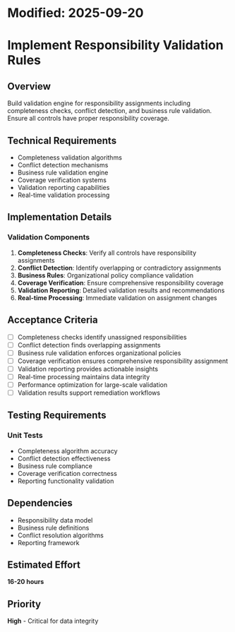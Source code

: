 # Modified: 2025-09-20

# Implement Responsibility Validation Rules

## Overview
Build validation engine for responsibility assignments including completeness checks, conflict detection, and business rule validation. Ensure all controls have proper responsibility coverage.

## Technical Requirements
- Completeness validation algorithms
- Conflict detection mechanisms
- Business rule validation engine
- Coverage verification systems
- Validation reporting capabilities
- Real-time validation processing

## Implementation Details

### Validation Components
1. **Completeness Checks**: Verify all controls have responsibility assignments
2. **Conflict Detection**: Identify overlapping or contradictory assignments
3. **Business Rules**: Organizational policy compliance validation
4. **Coverage Verification**: Ensure comprehensive responsibility coverage
5. **Validation Reporting**: Detailed validation results and recommendations
6. **Real-time Processing**: Immediate validation on assignment changes

## Acceptance Criteria
- [ ] Completeness checks identify unassigned responsibilities
- [ ] Conflict detection finds overlapping assignments
- [ ] Business rule validation enforces organizational policies
- [ ] Coverage verification ensures comprehensive responsibility assignment
- [ ] Validation reporting provides actionable insights
- [ ] Real-time processing maintains data integrity
- [ ] Performance optimization for large-scale validation
- [ ] Validation results support remediation workflows

## Testing Requirements
### Unit Tests
- Completeness algorithm accuracy
- Conflict detection effectiveness
- Business rule compliance
- Coverage verification correctness
- Reporting functionality validation

## Dependencies
- Responsibility data model
- Business rule definitions
- Conflict resolution algorithms
- Reporting framework

## Estimated Effort
**16-20 hours**

## Priority
**High** - Critical for data integrity
